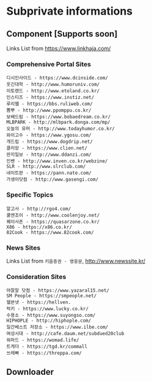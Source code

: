 # Subprivate informations

## Component [Supports soon]

Links List from https://www.linkhaja.com/

### Comprehensive Portal Sites

```
디시인사이드 - https://www.dcinside.com/
웃긴대학 - http://www.humoruniv.com/
이토랜드 - http://www.etoland.co.kr/
인스티즈 - https://www.instiz.net/
루리웹 - https://bbs.ruliweb.com/
뽐뿌 - http://www.ppomppu.co.kr/
보배드림 - https://www.bobaedream.co.kr/
MLBPARK - http://mlbpark.donga.com/mp/
오늘의 유머 - http://www.todayhumor.co.kr/
와이고수 - https://www.ygosu.com/
개드립 - https://www.dogdrip.net/
클리앙 - https://www.clien.net/
딴지일보 - http://www.ddanzi.com/
인벤 - http://www.inven.co.kr/webzine/
SLR - http://www.slrclub.com/
네이트판 - https://pann.nate.com/
가생이닷컴 - http://www.gasengi.com/
```

### Specific Topics

```
알고사 - http://rgo4.com/
쿨엔조이 - http://www.coolenjoy.net/
퀘이사존 - https://quasarzone.co.kr/
X86 - https://x86.co.kr/
82Cook - https://www.82cook.com/
```

### News Sites

Links List from `키움증권 - 영웅문`, http://www.newssite.kr/

### Consideration Sites

```
야잘알 닷컴 - https://www.yazaral15.net/
SM People - https://smpeople.net/
헬븐넷 - https://hellven.
럭키 - https://www.lucky.co.kr/
수용소 - https://www.suyongso.com/
HIPHOPLE - http://hiphople.com/
일간베스트 저장소 - https://www.ilbe.com/
여성시대 - http://cafe.daum.net/subdued20club
워마드 - https://womad.life/
트게더 - https://tgd.kr/commall
쓰레빠 - https://threppa.com/
```

## Downloader